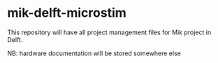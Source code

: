# mik-delft-microstim

This repository will have all project management files for Mik project in Delft.

NB: hardware documentation will be stored somewhere else

